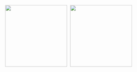 <div style="display: flex; flex-direction: row; gap: 10px; flex-wrap: wrap; align-items: stretch;">
<img style="height: 200px"  src="https://github-readme-stats.vercel.app/api?username=IvanZemsky&show_icons=true&card_width=250">
</img>
<img style="height: 200px" src="https://github-readme-stats.vercel.app/api/top-langs/?username=IvanZemsky&card_width=300&show_icons=true&hide_border=false&layout=compact">
</img>
</div>
